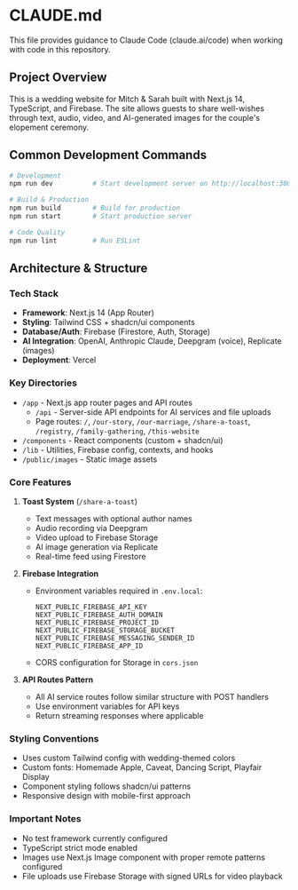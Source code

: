 # CLAUDE.md

This file provides guidance to Claude Code (claude.ai/code) when working with code in this repository.

## Project Overview

This is a wedding website for Mitch & Sarah built with Next.js 14, TypeScript, and Firebase. The site allows guests to share well-wishes through text, audio, video, and AI-generated images for the couple's elopement ceremony.

## Common Development Commands

```bash
# Development
npm run dev          # Start development server on http://localhost:3000

# Build & Production
npm run build        # Build for production
npm run start        # Start production server

# Code Quality
npm run lint         # Run ESLint
```

## Architecture & Structure

### Tech Stack
- **Framework**: Next.js 14 (App Router)
- **Styling**: Tailwind CSS + shadcn/ui components
- **Database/Auth**: Firebase (Firestore, Auth, Storage)
- **AI Integration**: OpenAI, Anthropic Claude, Deepgram (voice), Replicate (images)
- **Deployment**: Vercel

### Key Directories
- `/app` - Next.js app router pages and API routes
  - `/api` - Server-side API endpoints for AI services and file uploads
  - Page routes: `/`, `/our-story`, `/our-marriage`, `/share-a-toast`, `/registry`, `/family-gathering`, `/this-website`
- `/components` - React components (custom + shadcn/ui)
- `/lib` - Utilities, Firebase config, contexts, and hooks
- `/public/images` - Static image assets

### Core Features

1. **Toast System** (`/share-a-toast`)
   - Text messages with optional author names
   - Audio recording via Deepgram
   - Video upload to Firebase Storage
   - AI image generation via Replicate
   - Real-time feed using Firestore

2. **Firebase Integration**
   - Environment variables required in `.env.local`:
     ```
     NEXT_PUBLIC_FIREBASE_API_KEY
     NEXT_PUBLIC_FIREBASE_AUTH_DOMAIN
     NEXT_PUBLIC_FIREBASE_PROJECT_ID
     NEXT_PUBLIC_FIREBASE_STORAGE_BUCKET
     NEXT_PUBLIC_FIREBASE_MESSAGING_SENDER_ID
     NEXT_PUBLIC_FIREBASE_APP_ID
     ```
   - CORS configuration for Storage in `cors.json`

3. **API Routes Pattern**
   - All AI service routes follow similar structure with POST handlers
   - Use environment variables for API keys
   - Return streaming responses where applicable

### Styling Conventions
- Uses custom Tailwind config with wedding-themed colors
- Custom fonts: Homemade Apple, Caveat, Dancing Script, Playfair Display
- Component styling follows shadcn/ui patterns
- Responsive design with mobile-first approach

### Important Notes
- No test framework currently configured
- TypeScript strict mode enabled
- Images use Next.js Image component with proper remote patterns configured
- File uploads use Firebase Storage with signed URLs for video playback